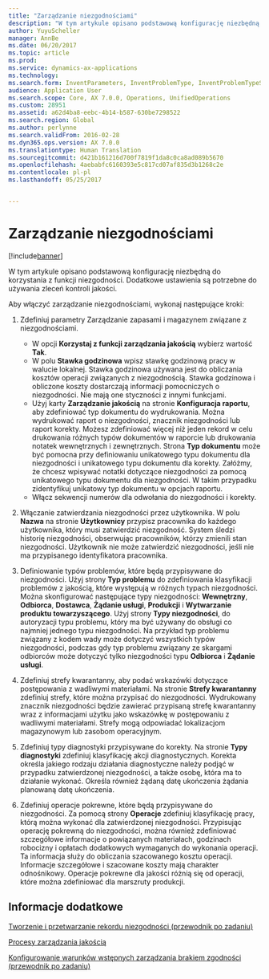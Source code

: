 ```yaml
---
title: "Zarządzanie niezgodnościami"
description: "W tym artykule opisano podstawową konfigurację niezbędną do korzystania z funkcji niezgodności. Dodatkowe ustawienia są potrzebne do używania zleceń kontroli jakości."
author: YuyuScheller
manager: AnnBe
ms.date: 06/20/2017
ms.topic: article
ms.prod: 
ms.service: dynamics-ax-applications
ms.technology: 
ms.search.form: InventParameters, InventProblemType, InventProblemTypeSetup, InventQuarantineZone, InventTestDiagnosticType, InventTestReportSetup, SysUserManagement
audience: Application User
ms.search.scope: Core, AX 7.0.0, Operations, UnifiedOperations
ms.custom: 28951
ms.assetid: a62d4ba8-eebc-4b14-b587-630be7298522
ms.search.region: Global
ms.author: perlynne
ms.search.validFrom: 2016-02-28
ms.dyn365.ops.version: AX 7.0.0
ms.translationtype: Human Translation
ms.sourcegitcommit: d421b161216d700f7819f1da8c0ca8ad089b5670
ms.openlocfilehash: 4aebabfc6160393e5c817cd07af835d3b1268c2e
ms.contentlocale: pl-pl
ms.lasthandoff: 05/25/2017


---
```


# <a name="nonconformance-management"></a>Zarządzanie niezgodnościami

[!include[banner](../includes/banner.md)]


W tym artykule opisano podstawową konfigurację niezbędną do korzystania z funkcji niezgodności. Dodatkowe ustawienia są potrzebne do używania zleceń kontroli jakości. 

Aby włączyć zarządzanie niezgodnościami, wykonaj następujące kroki:

1.  Zdefiniuj parametry Zarządzanie zapasami i magazynem związane z niezgodnościami.
    -   W opcji **Korzystaj z funkcji zarządzania jakością** wybierz wartość **Tak**.
    -   W polu **Stawka godzinowa** wpisz stawkę godzinową pracy w walucie lokalnej. Stawka godzinowa używana jest do obliczania kosztów operacji związanych z niezgodnością. Stawka godzinowa i obliczone koszty dostarczają informacji pomocniczych o niezgodności. Nie mają one styczności z innymi funkcjami.
    -   Użyj karty **Zarządzanie jakością** na stronie **Konfiguracja raportu**, aby zdefiniować typ dokumentu do wydrukowania. Można wydrukować raport o niezgodności, znacznik niezgodności lub raport korekty. Możesz zdefiniować więcej niż jeden rekord w celu drukowania różnych typów dokumentów w raporcie lub drukowania notatek wewnętrznych i zewnętrznych. Strona **Typ dokumentu** może być pomocna przy definiowaniu unikatowego typu dokumentu dla niezgodności i unikatowego typu dokumentu dla korekty. Załóżmy, że chcesz wpisywać notatki dotyczące niezgodności za pomocą unikatowego typu dokumentu dla niezgodności. W takim przypadku zidentyfikuj unikatowy typ dokumentu w opcjach raportu.
    -   Włącz sekwencji numerów dla odwołania do niezgodności i korekty.

2.  Włączanie zatwierdzania niezgodności przez użytkownika. W polu **Nazwa** na stronie **Użytkownicy** przypisz pracownika do każdego użytkownika, który musi zatwierdzić niezgodność. System śledzi historię niezgodności, obserwując pracowników, którzy zmienili stan niezgodności. Użytkownik nie może zatwierdzić niezgodności, jeśli nie ma przypisanego identyfikatora pracownika.
3.  Definiowanie typów problemów, które będą przypisywane do niezgodności. Użyj strony **Typ problemu** do zdefiniowania klasyfikacji problemów z jakością, które występują w różnych typach niezgodności. Można skonfigurować następujące typy niezgodności: **Wewnętrzny**, **Odbiorca**, **Dostawca**, **Żądanie usługi**, **Produkcji** i **Wytwarzanie produktu towarzyszącego**. Użyj strony **Typy niezgodności**, do autoryzacji typu problemu, który ma być używany do obsługi co najmniej jednego typu niezgodności. Na przykład typ problemu związany z kodem wady może dotyczyć wszystkich typów niezgodności, podczas gdy typ problemu związany ze skargami odbiorców może dotyczyć tylko niezgodności typu **Odbiorca** i **Żądanie usługi**.
4.  Zdefiniuj strefy kwarantanny, aby podać wskazówki dotyczące postępowania z wadliwymi materiałami. Na stronie **Strefy kwarantanny** zdefiniuj strefy, które można przypisać do niezgodności. Wydrukowany znacznik niezgodności będzie zawierać przypisaną strefę kwarantanny wraz z informacjami użytku jako wskazówkę w postępowaniu z wadliwymi materiałami. Strefy mogą odpowiadać lokalizacjom magazynowym lub zasobom operacyjnym.
5.  Zdefiniuj typy diagnostyki przypisywane do korekty. Na stronie **Typy diagnostyki** zdefiniuj klasyfikację akcji diagnostycznych. Korekta określa jakiego rodzaju działania diagnostyczne należy podjąć w przypadku zatwierdzonej niezgodności, a także osobę, która ma to działanie wykonać. Określa również żądaną datę ukończenia żądania planowaną datę ukończenia.
6.  Zdefiniuj operacje pokrewne, które będą przypisywane do niezgodności. Za pomocą strony **Operacje** zdefiniuj klasyfikację pracy, którą można wykonać dla zatwierdzonej niezgodności. Przypisując operację pokrewną do niezgodności, można również zdefiniować szczegółowe informacje o powiązanych materiałach, godzinach robocizny i opłatach dodatkowych wymaganych do wykonania operacji. Ta informacja służy do obliczania szacowanego kosztu operacji. Informacje szczegółowe i szacowane koszty mają charakter odnośnikowy. Operacje pokrewne dla jakości różnią się od operacji, które można zdefiniować dla marszruty produkcji.


<a name="see-also"></a>Informacje dodatkowe
--------

[Tworzenie i przetwarzanie rekordu niezgodności (przewodnik po zadaniu)](https://ax.help.dynamics.com/en/wiki/create-and-process-a-nonconformance/)

[Procesy zarządzania jakością](quality-management-processes.md)

[Konfigurowanie warunków wstępnych zarządzania brakiem zgodności (przewodnik po zadaniu)](https://ax.help.dynamics.com/en/wiki/set-up-prequisites-for-nonconformance-management/)




